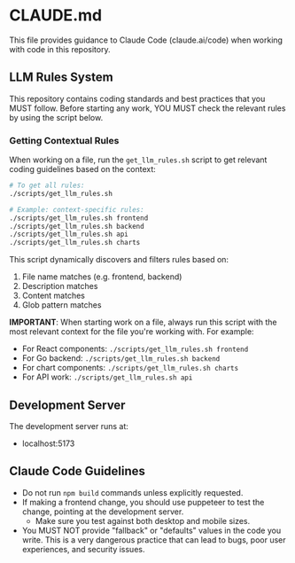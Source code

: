 # CLAUDE.md

This file provides guidance to Claude Code (claude.ai/code) when working with code in this repository.

## LLM Rules System

This repository contains coding standards and best practices that you MUST follow. Before starting any work, YOU MUST check the relevant rules by using the script below.

### Getting Contextual Rules

When working on a file, run the `get_llm_rules.sh` script to get relevant coding guidelines based on the context:

```bash
# To get all rules:
./scripts/get_llm_rules.sh

# Example: context-specific rules:
./scripts/get_llm_rules.sh frontend
./scripts/get_llm_rules.sh backend
./scripts/get_llm_rules.sh api
./scripts/get_llm_rules.sh charts
```

This script dynamically discovers and filters rules based on:
1. File name matches (e.g. frontend, backend)
2. Description matches
3. Content matches
4. Glob pattern matches

**IMPORTANT**: When starting work on a file, always run this script with the most relevant context for the file you're working with. For example:
- For React components: `./scripts/get_llm_rules.sh frontend`
- For Go backend: `./scripts/get_llm_rules.sh backend`
- For chart components: `./scripts/get_llm_rules.sh charts`
- For API work: `./scripts/get_llm_rules.sh api`

## Development Server
The development server runs at:
- localhost:5173

## Claude Code Guidelines
- Do not run `npm build` commands unless explicitly requested. 
- If making a frontend change, you should use puppeteer to test the change, pointing at the development server.
  - Make sure you test against both desktop and mobile sizes.
- You MUST NOT provide "fallback" or "defaults" values in the code you write. This is a very dangerous practice that can lead to bugs, poor user experiences, and security issues.
